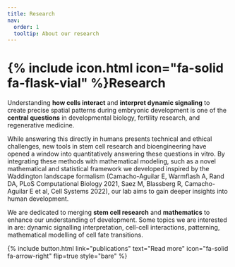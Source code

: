```yaml
---
title: Research
nav:
  order: 1
  tooltip: About our research
---
```


# {% include icon.html icon="fa-solid fa-flask-vial" %}Research

Understanding **how cells interact** and **interpret dynamic signaling** to create precise spatial patterns during embryonic development is one of the **central questions** in developmental biology, fertility research, and regenerative medicine.

While answering this directly in humans presents technical and ethical challenges, new tools in stem cell research and bioengineering have opened a window into quantitatively answering these questions in vitro. By integrating these methods with mathematical modeling, such as a novel mathematical and statistical framework we developed inspired by the Waddington landscape formalism (Camacho-Aguilar E, Warmflash A, Rand DA, PLoS Computational Biology 2021, Saez M, Blassberg R, Camacho-Aguilar E et al, Cell Systems 2022), our lab aims to gain deeper insights into human development.

We are dedicated to merging **stem cell research** and **mathematics** to enhance our understanding of development. Some topics we are interested in are: dynamic signalling interpretation, cell-cell interactions, patterning, mathematical modelling of cell fate transitions.

{%
  include button.html
  link="publications"
  text="Read more"
  icon="fa-solid fa-arrow-right"
  flip=true
  style="bare"
%}

